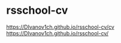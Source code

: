 # rsschool-cv
https://DIvanov1ch.github.io/rsschool-cv/cv  
https://DIvanov1ch.github.io/rsschool-cv/
